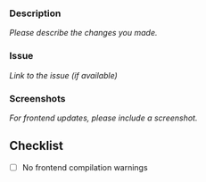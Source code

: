 ### Description

_Please describe the changes you made._

### Issue

_Link to the issue (if available)_

### Screenshots

_For frontend updates, please include a screenshot._

## Checklist

- [ ] No frontend compilation warnings
